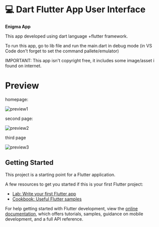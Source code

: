 # 💻 Dart Flutter App User Interface

**Enigma App**

This app developed using dart language +flutter framework.

To run this app, go to lib file and run the main.dart in debug mode (in VS Code don't forget to set the command pallete/emulator)

IMPORTANT: This app isn't copyright free, it includes some image/asset i found on internet.

# Preview

homepage:


![preview1](https://user-images.githubusercontent.com/104254722/217335432-9e19db6b-7217-41fb-ba62-5ca6eb901d0d.png)


second page:


![preview2](https://user-images.githubusercontent.com/104254722/217336118-a71bf52c-5c4a-4394-9bc5-dbe3ef428cf6.png)


third page


![preview3](https://user-images.githubusercontent.com/104254722/217336198-ed9bcefa-0ab1-49cc-ad6f-2ece68c04e9f.png)


## Getting Started

This project is a starting point for a Flutter application.

A few resources to get you started if this is your first Flutter project:

- [Lab: Write your first Flutter app](https://docs.flutter.dev/get-started/codelab)
- [Cookbook: Useful Flutter samples](https://docs.flutter.dev/cookbook)

For help getting started with Flutter development, view the
[online documentation](https://docs.flutter.dev/), which offers tutorials,
samples, guidance on mobile development, and a full API reference.
